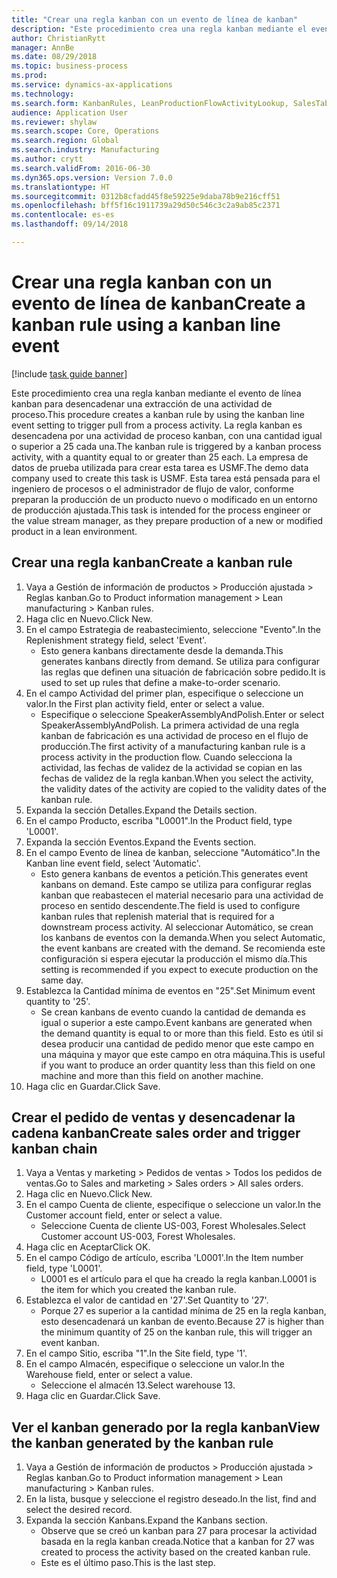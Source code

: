 ```yaml
--- 
title: "Crear una regla kanban con un evento de línea de kanban"
description: "Este procedimiento crea una regla kanban mediante el evento de línea kanban para desencadenar una extracción de una actividad de proceso."
author: ChristianRytt
manager: AnnBe
ms.date: 08/29/2018
ms.topic: business-process
ms.prod: 
ms.service: dynamics-ax-applications
ms.technology: 
ms.search.form: KanbanRules, LeanProductionFlowActivityLookup, SalesTableListPage, SalesCreateOrder, SalesTable
audience: Application User
ms.reviewer: shylaw
ms.search.scope: Core, Operations
ms.search.region: Global
ms.search.industry: Manufacturing
ms.author: crytt
ms.search.validFrom: 2016-06-30
ms.dyn365.ops.version: Version 7.0.0
ms.translationtype: HT
ms.sourcegitcommit: 0312b8cfadd45f8e59225e9daba78b9e216cff51
ms.openlocfilehash: bff5f16c1911739a29d50c546c3c2a9ab85c2371
ms.contentlocale: es-es
ms.lasthandoff: 09/14/2018

---
```

# <a name="create-a-kanban-rule-using-a-kanban-line-event"></a><span data-ttu-id="23e78-103">Crear una regla kanban con un evento de línea de kanban</span><span class="sxs-lookup"><span data-stu-id="23e78-103">Create a kanban rule using a kanban line event</span></span>

[!include [task guide banner](../../includes/task-guide-banner.md)]

<span data-ttu-id="23e78-104">Este procedimiento crea una regla kanban mediante el evento de línea kanban para desencadenar una extracción de una actividad de proceso.</span><span class="sxs-lookup"><span data-stu-id="23e78-104">This procedure creates a kanban rule by using the kanban line event setting to trigger pull from a process activity.</span></span> <span data-ttu-id="23e78-105">La regla kanban es desencadena por una actividad de proceso kanban, con una cantidad igual o superior a 25 cada una.</span><span class="sxs-lookup"><span data-stu-id="23e78-105">The kanban rule is triggered by a kanban process activity, with a quantity equal to or greater than 25 each.</span></span> <span data-ttu-id="23e78-106">La empresa de datos de prueba utilizada para crear esta tarea es USMF.</span><span class="sxs-lookup"><span data-stu-id="23e78-106">The demo data company used to create this task is USMF.</span></span> <span data-ttu-id="23e78-107">Esta tarea está pensada para el ingeniero de procesos o el administrador de flujo de valor, conforme preparan la producción de un producto nuevo o modificado en un entorno de producción ajustada.</span><span class="sxs-lookup"><span data-stu-id="23e78-107">This task is intended for the process engineer or the value stream manager, as they prepare production of a new or modified product in a lean environment.</span></span>


## <a name="create-a-kanban-rule"></a><span data-ttu-id="23e78-108">Crear una regla kanban</span><span class="sxs-lookup"><span data-stu-id="23e78-108">Create a kanban rule</span></span>
1. <span data-ttu-id="23e78-109">Vaya a Gestión de información de productos > Producción ajustada > Reglas kanban.</span><span class="sxs-lookup"><span data-stu-id="23e78-109">Go to Product information management > Lean manufacturing > Kanban rules.</span></span>
2. <span data-ttu-id="23e78-110">Haga clic en Nuevo.</span><span class="sxs-lookup"><span data-stu-id="23e78-110">Click New.</span></span>
3. <span data-ttu-id="23e78-111">En el campo Estrategia de reabastecimiento, seleccione "Evento".</span><span class="sxs-lookup"><span data-stu-id="23e78-111">In the Replenishment strategy field, select 'Event'.</span></span>
    * <span data-ttu-id="23e78-112">Esto genera kanbans directamente desde la demanda.</span><span class="sxs-lookup"><span data-stu-id="23e78-112">This generates kanbans directly from demand.</span></span> <span data-ttu-id="23e78-113">Se utiliza para configurar las reglas que definen una situación de fabricación sobre pedido.</span><span class="sxs-lookup"><span data-stu-id="23e78-113">It is used to set up rules that define a make-to-order scenario.</span></span>  
4. <span data-ttu-id="23e78-114">En el campo Actividad del primer plan, especifique o seleccione un valor.</span><span class="sxs-lookup"><span data-stu-id="23e78-114">In the First plan activity field, enter or select a value.</span></span>
    * <span data-ttu-id="23e78-115">Especifique o seleccione SpeakerAssemblyAndPolish.</span><span class="sxs-lookup"><span data-stu-id="23e78-115">Enter or select SpeakerAssemblyAndPolish.</span></span> <span data-ttu-id="23e78-116">La primera actividad de una regla kanban de fabricación es una actividad de proceso en el flujo de producción.</span><span class="sxs-lookup"><span data-stu-id="23e78-116">The first activity of a manufacturing kanban rule is a process activity in the production flow.</span></span> <span data-ttu-id="23e78-117">Cuando selecciona la actividad, las fechas de validez de la actividad se copian en las fechas de validez de la regla kanban.</span><span class="sxs-lookup"><span data-stu-id="23e78-117">When you select the activity, the validity dates of the activity are copied to the validity dates of the kanban rule.</span></span>  
5. <span data-ttu-id="23e78-118">Expanda la sección Detalles.</span><span class="sxs-lookup"><span data-stu-id="23e78-118">Expand the Details section.</span></span>
6. <span data-ttu-id="23e78-119">En el campo Producto, escriba "L0001".</span><span class="sxs-lookup"><span data-stu-id="23e78-119">In the Product field, type 'L0001'.</span></span>
7. <span data-ttu-id="23e78-120">Expanda la sección Eventos.</span><span class="sxs-lookup"><span data-stu-id="23e78-120">Expand the Events section.</span></span>
8. <span data-ttu-id="23e78-121">En el campo Evento de línea de kanban, seleccione "Automático".</span><span class="sxs-lookup"><span data-stu-id="23e78-121">In the Kanban line event field, select 'Automatic'.</span></span>
    * <span data-ttu-id="23e78-122">Esto genera kanbans de eventos a petición.</span><span class="sxs-lookup"><span data-stu-id="23e78-122">This generates event kanbans on demand.</span></span>  <span data-ttu-id="23e78-123">Este campo se utiliza para configurar reglas kanban que reabastecen el material necesario para una actividad de proceso en sentido descendente.</span><span class="sxs-lookup"><span data-stu-id="23e78-123">The field is used to configure kanban rules that replenish material that is required for a downstream process activity.</span></span> <span data-ttu-id="23e78-124">Al seleccionar Automático, se crean los kanbans de eventos con la demanda.</span><span class="sxs-lookup"><span data-stu-id="23e78-124">When you select Automatic, the event kanbans are created with the demand.</span></span> <span data-ttu-id="23e78-125">Se recomienda este configuración si espera ejecutar la producción el mismo día.</span><span class="sxs-lookup"><span data-stu-id="23e78-125">This setting is recommended if you expect to execute production on the same day.</span></span>  
9. <span data-ttu-id="23e78-126">Establezca la Cantidad mínima de eventos en "25".</span><span class="sxs-lookup"><span data-stu-id="23e78-126">Set Minimum event quantity to '25'.</span></span>
    * <span data-ttu-id="23e78-127">Se crean kanbans de evento cuando la cantidad de demanda es igual o superior a este campo.</span><span class="sxs-lookup"><span data-stu-id="23e78-127">Event kanbans are generated when the demand quantity is equal to or more than this field.</span></span> <span data-ttu-id="23e78-128">Esto es útil si desea producir una cantidad de pedido menor que este campo en una máquina y mayor que este campo en otra máquina.</span><span class="sxs-lookup"><span data-stu-id="23e78-128">This is useful if you want to produce an order quantity less than this field on one machine and more than this field on another machine.</span></span>  
10. <span data-ttu-id="23e78-129">Haga clic en Guardar.</span><span class="sxs-lookup"><span data-stu-id="23e78-129">Click Save.</span></span>

## <a name="create-sales-order-and-trigger-kanban-chain"></a><span data-ttu-id="23e78-130">Crear el pedido de ventas y desencadenar la cadena kanban</span><span class="sxs-lookup"><span data-stu-id="23e78-130">Create sales order and trigger kanban chain</span></span>
1. <span data-ttu-id="23e78-131">Vaya a Ventas y marketing > Pedidos de ventas > Todos los pedidos de ventas.</span><span class="sxs-lookup"><span data-stu-id="23e78-131">Go to Sales and marketing > Sales orders > All sales orders.</span></span>
2. <span data-ttu-id="23e78-132">Haga clic en Nuevo.</span><span class="sxs-lookup"><span data-stu-id="23e78-132">Click New.</span></span>
3. <span data-ttu-id="23e78-133">En el campo Cuenta de cliente, especifique o seleccione un valor.</span><span class="sxs-lookup"><span data-stu-id="23e78-133">In the Customer account field, enter or select a value.</span></span>
    * <span data-ttu-id="23e78-134">Seleccione Cuenta de cliente US-003, Forest Wholesales.</span><span class="sxs-lookup"><span data-stu-id="23e78-134">Select Customer account US-003, Forest Wholesales.</span></span>  
4. <span data-ttu-id="23e78-135">Haga clic en Aceptar</span><span class="sxs-lookup"><span data-stu-id="23e78-135">Click OK.</span></span>
5. <span data-ttu-id="23e78-136">En el campo Código de artículo, escriba 'L0001'.</span><span class="sxs-lookup"><span data-stu-id="23e78-136">In the Item number field, type 'L0001'.</span></span>
    * <span data-ttu-id="23e78-137">L0001 es el artículo para el que ha creado la regla kanban.</span><span class="sxs-lookup"><span data-stu-id="23e78-137">L0001 is the item for which you created the kanban rule.</span></span>  
6. <span data-ttu-id="23e78-138">Establezca el valor de cantidad en '27'.</span><span class="sxs-lookup"><span data-stu-id="23e78-138">Set Quantity to '27'.</span></span>
    * <span data-ttu-id="23e78-139">Porque 27 es superior a la cantidad mínima de 25 en la regla kanban, esto desencadenará un kanban de evento.</span><span class="sxs-lookup"><span data-stu-id="23e78-139">Because 27 is higher than the minimum quantity of 25 on the kanban rule, this will trigger an event kanban.</span></span>  
7. <span data-ttu-id="23e78-140">En el campo Sitio, escriba "1".</span><span class="sxs-lookup"><span data-stu-id="23e78-140">In the Site field, type '1'.</span></span>
8. <span data-ttu-id="23e78-141">En el campo Almacén, especifique o seleccione un valor.</span><span class="sxs-lookup"><span data-stu-id="23e78-141">In the Warehouse field, enter or select a value.</span></span>
    * <span data-ttu-id="23e78-142">Seleccione el almacén 13.</span><span class="sxs-lookup"><span data-stu-id="23e78-142">Select warehouse 13.</span></span>  
9. <span data-ttu-id="23e78-143">Haga clic en Guardar.</span><span class="sxs-lookup"><span data-stu-id="23e78-143">Click Save.</span></span>

## <a name="view-the-kanban-generated-by-the-kanban-rule"></a><span data-ttu-id="23e78-144">Ver el kanban generado por la regla kanban</span><span class="sxs-lookup"><span data-stu-id="23e78-144">View the kanban generated by the kanban rule</span></span>
1. <span data-ttu-id="23e78-145">Vaya a Gestión de información de productos > Producción ajustada > Reglas kanban.</span><span class="sxs-lookup"><span data-stu-id="23e78-145">Go to Product information management > Lean manufacturing > Kanban rules.</span></span>
2. <span data-ttu-id="23e78-146">En la lista, busque y seleccione el registro deseado.</span><span class="sxs-lookup"><span data-stu-id="23e78-146">In the list, find and select the desired record.</span></span>
3. <span data-ttu-id="23e78-147">Expanda la sección Kanbans.</span><span class="sxs-lookup"><span data-stu-id="23e78-147">Expand the Kanbans section.</span></span>
    * <span data-ttu-id="23e78-148">Observe que se creó un kanban para 27 para procesar la actividad basada en la regla kanban creada.</span><span class="sxs-lookup"><span data-stu-id="23e78-148">Notice that a kanban for 27 was created to process the  activity based on the created kanban rule.</span></span>  
    * <span data-ttu-id="23e78-149">Este es el último paso.</span><span class="sxs-lookup"><span data-stu-id="23e78-149">This is the last step.</span></span>  


